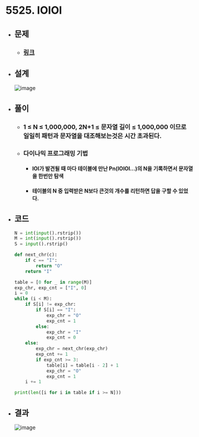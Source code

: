 # 5525. IOIOI

- ## 문제
    - ### [링크](https://www.acmicpc.net/problem/5525)

- ## 설계
    ![image](https://github.com/Project-Division/DIV_Algorithm_Study/assets/68108664/581c7780-b794-4588-a2ee-3a1dcd944d49)

- ## 풀이

    - ### 1 ≤ N ≤ 1,000,000, 2N+1 ≤ 문자열 길이 ≤ 1,000,000 이므로 일일히 패턴과 문자열을 대조해보는것은 시간 초과된다.

    - ### 다이나믹 프로그래밍 기법
        - #### IOI가 발견될 때 마다 테이블에 만난 Pn(IOIOI...)의 N을 기록하면서 문자열을 한번만 탐색

        - #### 테이블의 N 중 입력받은 N보다 큰것의 개수를 리턴하면 답을 구할 수 있었다.


- ## 코드
    ```python
    N = int(input().rstrip())
    M = int(input().rstrip())
    S = input().rstrip()

    def next_chr(c):
        if c == "I":
            return "O"
        return "I"

    table = [0 for _ in range(M)]
    exp_chr, exp_cnt = ["I", 0]
    i = 0
    while (i < M):
        if S[i] != exp_chr:
            if S[i] == "I":
                exp_chr = "O"
                exp_cnt = 1
            else:
                exp_chr = "I"
                exp_cnt = 0
        else:
            exp_chr = next_chr(exp_chr)
            exp_cnt += 1
            if exp_cnt >= 3:
                table[i] = table[i - 2] + 1
                exp_chr = "O"
                exp_cnt = 1
        i += 1

    print(len([i for i in table if i >= N]))
    ```


- ## 결과

    ![image](https://github.com/Project-Division/DIV_Algorithm_Study/assets/68108664/37eaa191-0a90-4a26-a2c7-df8090e71d73)